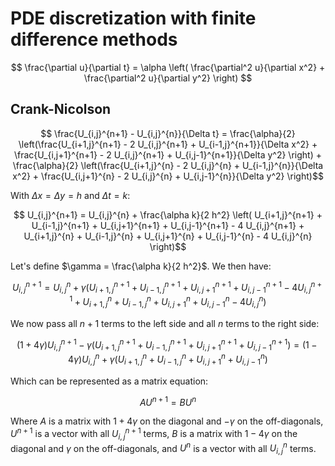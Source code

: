# PDE discretization with finite difference methods

$$ \frac{\partial u}{\partial t} = \alpha \left( \frac{\partial^2 u}{\partial x^2} + \frac{\partial^2 u}{\partial y^2} \right) $$

## Crank-Nicolson

$$ \frac{U_{i,j}^{n+1} - U_{i,j}^{n}}{\Delta t} = \frac{\alpha}{2} \left(\frac{U_{i+1,j}^{n+1} - 2 U_{i,j}^{n+1} + U_{i-1,j}^{n+1}}{\Delta x^2} + \frac{U_{i,j+1}^{n+1} - 2 U_{i,j}^{n+1} + U_{i,j-1}^{n+1}}{\Delta y^2} \right) + \frac{\alpha}{2} \left(\frac{U_{i+1,j}^{n} - 2 U_{i,j}^{n} + U_{i-1,j}^{n}}{\Delta x^2} + \frac{U_{i,j+1}^{n} - 2 U_{i,j}^{n} + U_{i,j-1}^{n}}{\Delta y^2} \right)$$

With $\Delta x = \Delta y = h$ and $\Delta t = k$:

$$ U_{i,j}^{n+1} = U_{i,j}^{n} + \frac{\alpha k}{2 h^2} \left( U_{i+1,j}^{n+1} + U_{i-1,j}^{n+1} + U_{i,j+1}^{n+1} + U_{i,j-1}^{n+1} - 4 U_{i,j}^{n+1} + U_{i+1,j}^{n} + U_{i-1,j}^{n} + U_{i,j+1}^{n} + U_{i,j-1}^{n} - 4 U_{i,j}^{n} \right)$$

Let's define $\gamma = \frac{\alpha k}{2 h^2}$. We then have:

$$ U_{i,j}^{n+1} = U_{i,j}^{n} + \gamma \left( U_{i+1,j}^{n+1} + U_{i-1,j}^{n+1} + U_{i,j+1}^{n+1} + U_{i,j-1}^{n+1} - 4 U_{i,j}^{n+1} + U_{i+1,j}^{n} + U_{i-1,j}^{n} + U_{i,j+1}^{n} + U_{i,j-1}^{n} - 4 U_{i,j}^{n} \right)$$

We now pass all $n+1$ terms to the left side and all $n$ terms to the right side:

$$ (1 + 4 \gamma) U_{i,j}^{n+1} - \gamma \left( U_{i+1,j}^{n+1} + U_{i-1,j}^{n+1} + U_{i,j+1}^{n+1} + U_{i,j-1}^{n+1} \right) = (1 - 4 \gamma) U_{i,j}^{n} + \gamma \left( U_{i+1,j}^{n} + U_{i-1,j}^{n} + U_{i,j+1}^{n} + U_{i,j-1}^{n} \right)$$

Which can be represented as a matrix equation:

$$ A U^{n+1} = B U^{n} $$

Where $A$ is a matrix with $1 + 4 \gamma$ on the diagonal and $-\gamma$ on the off-diagonals, $U^{n+1}$ is a vector with all $U_{i,j}^{n+1}$ terms, $B$ is a matrix with $1 - 4 \gamma$ on the diagonal and $\gamma$ on the off-diagonals, and $U^{n}$ is a vector with all $U_{i,j}^{n}$ terms.
